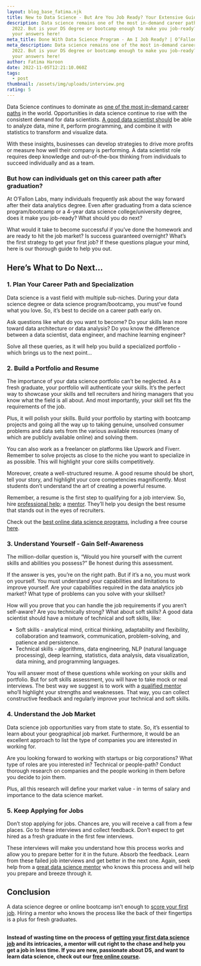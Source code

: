 ```yaml
---
layout: blog_base_fatima.njk
title: New to Data Science - But Are You Job Ready? Your Extensive Guide!
description: Data science remains one of the most in-demand career paths in
  2022. But is your DS degree or bootcamp enough to make you job-ready? Find out
  your answers here!
meta_title: Done With Data Science Program - Am I Job Ready? | O’Fallon Labs
meta_description: Data science remains one of the most in-demand career paths in
  2022. But is your DS degree or bootcamp enough to make you job-ready? Find out
  your answers here!
author: Fatima Haroon
date: 2022-11-05T12:21:10.060Z
tags:
  - post
thumbnail: /assets/img/uploads/interview.png
rating: 5
---
```

<!--StartFragment-->

Data Science continues to dominate as [one of the most in-demand career paths](https://saeedmirshekari.com/blog/2022-07-15-top-10-most-in-demand-skills-for-data-scientists-in-2022/) in the world. Opportunities in data science continue to rise with the consistent demand for data scientists. [A good data scientist should](https://saeedmirshekari.com/blog/2022-08-29-how-to-study-to-become-a-data-scientist-in-2022/) be able to analyze data, mine it, perform programming, and combine it with statistics to transform and visualize data. 



With these insights, businesses can develop strategies to drive more profits or measure how well their company is performing. A data scientist role requires deep knowledge and out-of-the-box thinking from individuals to succeed individually and as a team. 

<h3> But how can individuals get on this career path after graduation? </h3>

At O’Fallon Labs, many individuals frequently ask about the way forward after their data analytics degree. Even after graduating from a data science program/bootcamp or a 4-year data science college/university degree, does it make you job-ready? What should you do next? 



What would it take to become successful if you’ve done the homework and are ready to hit the job market? Is success guaranteed overnight? What’s the first strategy to get your first job? If these questions plague your mind, here is our thorough guide to help you out. 

<h2> Here’s What to Do Next...</h2>

<h3>1. Plan Your Career Path and Specialization</h3>

Data science is a vast field with multiple sub-niches. During your data science degree or data science program/bootcamp, you must’ve found what you love. So, it’s best to decide on a career path early on. 



Ask questions like what do you want to become? Do your skills lean more toward data architecture or data analysis? Do you know the difference between a data scientist, data engineer, and machine learning engineer? 



Solve all these queries, as it will help you build a specialized portfolio - which brings us to the next point…

<h3>2. Build a Portfolio and Resume</h3>

The importance of your data science portfolio can’t be neglected. As a fresh graduate, your portfolio will authenticate your skills. It’s the perfect way to showcase your skills and tell recruiters and hiring managers that you know what the field is all about. And most importantly, your skill set fits the requirements of the job.



Plus, it will polish your skills. Build your portfolio by starting with bootcamp projects and going all the way up to taking genuine, unsolved consumer problems and data sets from the various available resources (many of which are publicly available online) and solving them. 



You can also work as a freelancer on platforms like Upwork and Fiverr. Remember to solve projects as close to the niche you want to specialize in as possible. This will highlight your core skills competitively. 



Moreover, create a well-structured resume. A good resume should be short, tell your story, and highlight your core competencies magnificently. Most students don’t understand the art of creating a powerful resume. 



Remember, a resume is the first step to qualifying for a job interview. So, hire [professional help](https://saeedmirshekari.com/team/); a [mentor](https://saeedmirshekari.com/coaching-plan/). They’ll help you design the best resume that stands out in the eyes of recruiters. 



Check out the [best online data science programs](https://saeedmirshekari.com/coaching-plan/), including a free course [here](https://saeedmirshekari.com/services/). 

<h3>3. Understand Yourself - Gain Self-Awareness</h3>

The million-dollar question is, “Would you hire yourself with the current skills and abilities you possess?” Be honest during this assessment. 



If the answer is yes, you’re on the right path. But if it’s a no, you must work on yourself. You must understand your capabilities and limitations to improve yourself. Are your capabilities required in the data analytics job market? What type of problems can you solve with your skillset? 



How will you prove that you can handle the job requirements if you aren’t self-aware? Are you technically strong? What about soft skills? A good data scientist should have a mixture of technical and soft skills, like:

* Soft skills - analytical mind, critical thinking, adaptability and flexibility, collaboration and teamwork, communication, problem-solving, and patience and persistence. 
* Technical skills - algorithms, data engineering, NLP (natural language processing), deep learning, statistics, data analysis, data visualization, data mining, and programming languages. 



You will answer most of these questions while working on your skills and portfolio. But for soft skills assessment, you will have to take mock or real interviews. The best way we suggest is to work with a [qualified mentor](https://saeedmirshekari.com/blog/2022-03-14-physicist-turned-data-scientist-i/) who’ll highlight your strengths and weaknesses. That way, you can collect constructive feedback and regularly improve your technical and soft skills.

<h3>4. Understand the Job Market </h3>

Data science job opportunities vary from state to state. So, it’s essential to learn about your geographical job market. Furthermore, it would be an excellent approach to list the type of companies you are interested in working for. 



Are you looking forward to working with startups or big corporations? What type of roles are you interested in? Technical or people-path? Conduct thorough research on companies and the people working in them before you decide to join them. 



Plus, all this research will define your market value - in terms of salary and importance to the data science market. 

<h3>5. Keep Applying for Jobs</h3>

Don’t stop applying for jobs. Chances are, you will receive a call from a few places. Go to these interviews and collect feedback. Don’t expect to get hired as a fresh graduate in the first few interviews. 



These interviews will make you understand how this process works and allow you to prepare better for it in the future. Absorb the feedback. Learn from these failed job interviews and get better in the next one. Again, seek help from a [great data science mentor](https://saeedmirshekari.com/blog/2022-03-17-physicist-turned-data-scientist-ii-6-yrs-down-the-road/) who knows this process and will help you prepare and breeze through it. 

<h2>Conclusion</h2>

A data science degree or online bootcamp isn’t enough to [score your first job](https://saeedmirshekari.com/blog/how-to-get-your-first-data-science-job-without-any-job-experience-the-ultimate-solution/). Hiring a mentor who knows the process like the back of their fingertips is a plus for fresh graduates. 

**\
Instead of wasting time on the process of [getting your first data science job](https://saeedmirshekari.com/blog/2022-04-17-5-things-you-need-to-get-your-first-job-in-data-science-analytics/) and its intricacies, a mentor will cut right to the chase and help you get a job in less time. If you are new, passionate about DS, and want to learn data science, check out our [free online course](https://saeedmirshekari.com/ecourse-bdsf/).**

<!--EndFragment-->